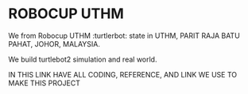 # ROBOCUP UTHM
We from Robocup UTHM :turtlerbot: state in UTHM, PARIT RAJA BATU PAHAT, JOHOR, MALAYSIA.  

We build turtlebot2 simulation and real world.

IN THIS LINK HAVE ALL CODING, REFERENCE, AND LINK WE USE TO MAKE THIS PROJECT
